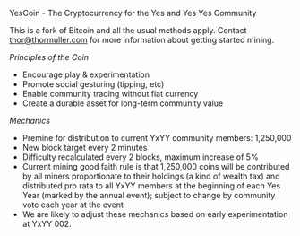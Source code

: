 YesCoin - The Cryptocurrency for the  Yes and Yes Yes Community

This is a fork of Bitcoin and all the usual methods apply. Contact thor@thormuller.com for more information about getting started mining.

*Principles of the Coin*
* Encourage play & experimentation
* Promote social gesturing (tipping, etc)
* Enable community trading without fiat currency
* Create a durable asset for long-term community value

*Mechanics*
* Premine for distribution to current YxYY community members: 1,250,000
* New block target every 2 minutes
* Difficulty recalculated every 2 blocks, maximum increase of 5%
* Current mining good faith rule is that 1,250,000 coins will be contributed by all miners proportionate to their holdings (a kind of wealth tax) and distributed pro rata to all YxYY members at the beginning of each Yes Year (marked by the annual event); subject to change by community vote each year at the event
* We are likely to adjust these mechanics based on early experimentation at YxYY 002.
